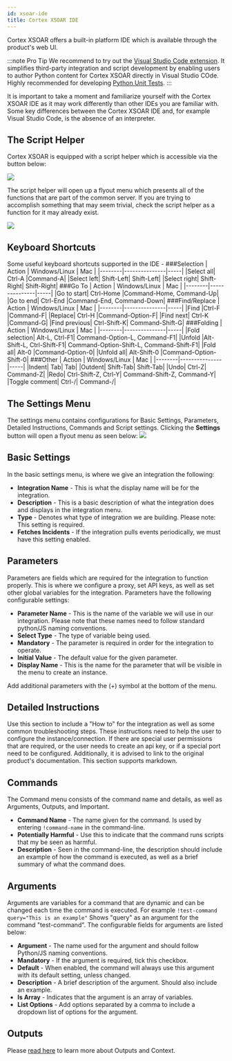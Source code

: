 ```yaml
---
id: xsoar-ide
title: Cortex XSOAR IDE
---
```

Cortex XSOAR offers a built-in platform IDE which is available through the product's web UI. 

:::note Pro Tip
We recommend to try out the [Visual Studio Code extension](vscode-extension). It simplifies third-party integration and script development by enabling users to author Python content for Cortex XSOAR directly in Visual Studio COde. Highly recommended for developing [Python Unit Tests](../integrations/unit-testing).
:::

It is important to take a moment and familiarize yourself with the Cortex XSOAR IDE as it may work differently than other IDEs you are familiar with. Some key differences between the Cortex XSOAR IDE and, for example Visual Studio Code, is the absence of an interpreter.

## The Script Helper
Cortex XSOAR is equipped with a script helper which is accessible via the button below:

![](../doc_imgs/integrations/script-helper.png)


The script helper will open up a flyout menu which presents all of the functions that are part of the common server. If you are trying to accomplish something that may seem trivial, check the script helper as a function for it may already exist.

![](../doc_imgs/integrations/script-helper-flyout.png)


## Keyboard Shortcuts 
Some useful keyboard shortcuts supported in the IDE -
###Selection
| Action | Windows/Linux | Mac |
|--------|---------------|-----|
|Select all|	Ctrl-A	|Command-A|
|Select left|	Shift-Left|	Shift-Left|
|Select right|	Shift-Right|	Shift-Right|
###Go To
| Action | Windows/Linux | Mac |
|--------|---------------|-----|
|Go to start|	Ctrl-Home	|Command-Home, Command-Up|
|Go to end|	Ctrl-End	|Command-End, Command-Down|
###Find/Replace
| Action | Windows/Linux | Mac |
|--------|---------------|-----|
|Find	|Ctrl-F	|Command-F|
|Replace|	Ctrl-H	|Command-Option-F|
|Find next|	Ctrl-K	|Command-G|
|Find previous|	Ctrl-Shift-K|	Command-Shift-G|
###Folding
| Action | Windows/Linux | Mac |
|--------|---------------|-----|
|Fold selection|	Alt-L, Ctrl-F1|	Command-Option-L, Command-F1|
|Unfold	|Alt-Shift-L, Ctrl-Shift-F1|	Command-Option-Shift-L, Command-Shift-F1|
|Fold all|	Alt-0	|Command-Option-0|
|Unfold all|	Alt-Shift-0	|Command-Option-Shift-0|
###Other
| Action | Windows/Linux | Mac |
|--------|---------------|-----|
|Indent|	Tab|	Tab|
|Outdent|	Shift-Tab|	Shift-Tab|
|Undo|	Ctrl-Z|	Command-Z|
|Redo|	Ctrl-Shift-Z, Ctrl-Y|	Command-Shift-Z, Command-Y|
|Toggle comment|	Ctrl-/|	Command-/|

## The Settings Menu
The settings menu contains configurations for Basic Settings, Parameters, Detailed Instructions, Commands and Script settings. Clicking the **Settings** button will open a flyout menu as seen below:
![](../doc_imgs/integrations/settings-menu.png)

## Basic Settings
In the basic settings menu, is where we give an integration the following:
* **Integration Name** - This is what the display name will be for the integration.
* **Description** - This is a basic description of what the integration does and displays in the integration menu.
* **Type** - Denotes what type of integration we are building. Please note: This setting is required.
* **Fetches Incidents** - If the integration pulls events periodically, we must have this setting enabled.

## Parameters
Parameters are fields which are required for the integration to function properly. This is where we configure a proxy, set API keys, as well as set other global variables for the integration. Parameters have the following configurable settings:
* **Parameter Name** - This is the name of the variable we will use in our integration. Please note that these names need to follow standard python/JS naming conventions.
* **Select Type** - The type of variable being used.
* **Mandatory** - The parameter is required in order for the integration to operate.
* **Initial Value** - The default value for the given parameter.
* **Display Name** - This is the name for the parameter that will be visible in the menu to create an instance.

Add additional parameters with the (+) symbol at the bottom of the menu.

## Detailed Instructions
Use this section to include a "How to" for the integration as well as some common troubleshooting steps. These instructions need to help the user to configure the instance/connection. If there are special user permissions that are required, or the user needs to create an api key, or if a special port need to be configured. Additionally, it is advised to link to the original product's documentation. This section supports markdown.

## Commands
The Command menu consists of the command name and details, as well as Arguments, Outputs, and Important.
* **Command Name** - The name given for the command. Is used by entering ```!command-name``` in the command-line.
* **Potentially Harmful** - Use this to indicate that the command runs scripts that my be seen as harmful.
* **Description** - Seen in the command-line, the description should include an example of how the command is executed, as well as a brief summary of what the command does.

## Arguments
Arguments are variables for a command that are dynamic and can be changed each time the command is executed. For example ```!test-command query="This is an example"``` Shows "query" as an argument for the command "test-command". The configurable fields for arguments are listed below:
* **Argument** - The name used for the argument and should follow Python/JS naming conventions.
* **Mandatory** - If the argument is required, tick this checkbox.
* **Default** - When enabled, the command will always use this argument with its default setting, unless changed.
* **Description** - A brief description of the argument. Should also include an example.
* **Is Array** - Indicates that the argument is an array of variables.
* **List Options** - Add options separated by a comma to include a dropdown list of options for the argument.

## Outputs
Please [read here](../integrations/context-and-outputs) to learn more about Outputs and Context.

